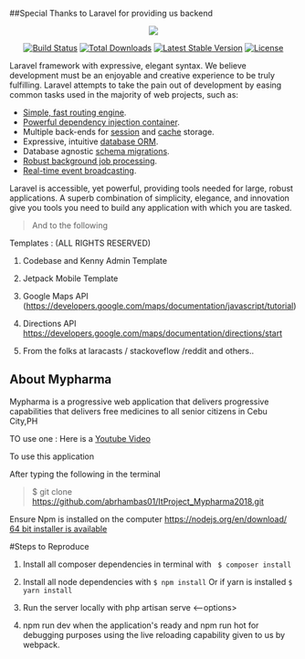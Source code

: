 
##Special Thanks to Laravel for providing us backend 



<p align="center"><img src="https://laravel.com/assets/img/components/logo-laravel.svg"></p>

<p align="center">
	<a href="https://travis-ci.org/laravel/framework"><img src="https://travis-ci.org/laravel/framework.svg" alt="Build Status"></a>
	<a href="https://packagist.org/packages/laravel/framework"><img src="https://poser.pugx.org/laravel/framework/d/total.svg" alt="Total Downloads"></a>
	<a href="https://packagist.org/packages/laravel/framework"><img src="https://poser.pugx.org/laravel/framework/v/stable.svg" alt="Latest Stable Version"></a>
	<a href="https://packagist.org/packages/laravel/framework"><img src="https://poser.pugx.org/laravel/framework/license.svg" alt="License"></a>
</p>



Laravel framework with expressive, elegant syntax. We believe development must be an enjoyable and creative experience to be truly fulfilling. Laravel attempts to take the pain out of development by easing common tasks used in the majority of web projects, such as:

- [Simple, fast routing engine](https://laravel.com/docs/routing).
- [Powerful dependency injection container](https://laravel.com/docs/container).
- Multiple back-ends for [session](https://laravel.com/docs/session) and [cache](https://laravel.com/docs/cache) storage.
- Expressive, intuitive [database ORM](https://laravel.com/docs/eloquent).
- Database agnostic [schema migrations](https://laravel.com/docs/migrations).
- [Robust background job processing](https://laravel.com/docs/queues).
- [Real-time event broadcasting](https://laravel.com/docs/broadcasting).

Laravel is accessible, yet powerful, providing tools needed for large, robust applications. A superb combination of simplicity, elegance, and innovation give you tools you need to build any application with which you are tasked.


> And to the following 


Templates : (ALL RIGHTS RESERVED)



1. Codebase and Kenny Admin Template 

2. Jetpack Mobile Template

3. Google Maps API (https://developers.google.com/maps/documentation/javascript/tutorial)
4. Directions API https://developers.google.com/maps/documentation/directions/start



3. From the folks at laracasts / stackoveflow /reddit and others..

## About Mypharma

Mypharma is a progressive  web application that delivers progressive capabilities that delivers free medicines to all senior citizens in Cebu City,PH  

TO use one : Here is a 
[Youtube Video](https://www.youtube.com/watch?v=MxTaDhwJDLg)



To use this application 


After typing the following in the terminal

> $ git clone  https://github.com/abrhambas01/ItProject_Mypharma2018.git

Ensure Npm is installed on the computer https://nodejs.org/en/download/ [64 bit installer is available](https://nodejs.org/dist/v8.10.0/node-v8.10.0-x64.msi)


#Steps to Reproduce 

1. Install all composer dependencies in terminal with 
` $ composer install`

2. Install all node dependencies with
 `$ npm install` Or if yarn is installed `$ yarn install`

3. Run the server locally with php artisan serve <--options>

4. npm run dev when the application's ready and npm run hot for debugging purposes using the live reloading capability given to us by webpack.











